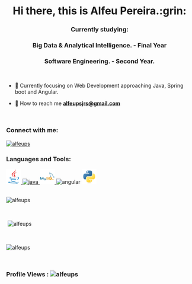<h1 align="center">Hi there, this is Alfeu Pereira.:grin:</h1>

<h3 align="center">Currently studying:</h3>
<h3 align="center">Big Data & Analytical Intelligence. - Final Year</h3>
<h3 align="center">Software Engineering. - Second Year. </h3>

<br>

- :notebook: Currently focusing on Web Development approaching Java, Spring boot and Angular.

- :incoming_envelope: How to reach me **alfeupsjrs@gmail.com**



<br>

<h3 align="left">Connect with me:</h3>
<p align="left">
  <a href="https://www.linkedin.com/in/alfeups/" target="blank"><img align="center"
      src="https://raw.githubusercontent.com/rahuldkjain/github-profile-readme-generator/master/src/images/icons/Social/linked-in-alt.svg"
      alt="alfeups" height="30" width="40" /></a>
</p>

<h3 align="left">Languages and Tools:</h3>
<p    src="https://www.vectorlogo.zone/logos/adobe_illustrator/adobe_illustrator-icon.svg" alt="illustrator" width="40"
      height="40" /> 
</a> 
      <a href="https://www.java.com" target="_blank" rel="noreferrer"> 
  <img
      src="https://raw.githubusercontent.com/devicons/devicon/master/icons/java/java-original.svg" alt="java" width="40"
      height="40" />
</a>
      <a href="https://spring.io/projects/spring-boot" target="_blank" rel="noneferrer">
  <img 
     src="https://cdn.jsdelivr.net/gh/devicons/devicon/icons/spring/spring-original.svg" alt="java" width="35"
      height="35" />
</a>       
      <a href="https://www.mysql.com/" target="_blank" rel="noreferrer"> 
  <img
      src="https://raw.githubusercontent.com/devicons/devicon/master/icons/mysql/mysql-original-wordmark.svg"
      alt="mysql" width="40" height="40" /> 
</a>
    <img 
     src="https://cdn.jsdelivr.net/gh/devicons/devicon/icons/angularjs/angularjs-plain.svg"
     alt="angular" width="35" height="35" />
</a>              
    <img
      src="https://raw.githubusercontent.com/devicons/devicon/master/icons/python/python-original.svg" alt="python"
      width="40" height="40" /> 
</a> 
<br>
<br>

<p><img align="center"
    src="https://github-readme-stats.vercel.app/api/top-langs?username=alfeups&show_icons=true&locale=en&bg_color=0d1117&text_color=ffffff&layout=compact"
    alt="alfeups" 
    bg_color=#808080/></p>
<br>

<p>&nbsp;<img align="center" src="https://github-readme-stats.vercel.app/api?username=alfeups&show_icons=true&locale=en&bg_color=0d1117&text_color=ffffff&repo=convoychat"
    alt="alfeups" /></p>
<br>

<p><img align="center" src="https://github-readme-streak-stats.herokuapp.com/?user=alfeups&theme=dark&background=0d1117&date_format=M%20j%5B%2C%20Y%5D" 
        alt="alfeups" /></p>
        
<br>
<p align="right"> <h3>Profile Views : <img src="https://komarev.com/ghpvc/?username=alfeups&label=Profile%20views&color=0e75b6&style=flat"
    alt="alfeups" /> 
  </p>
      

